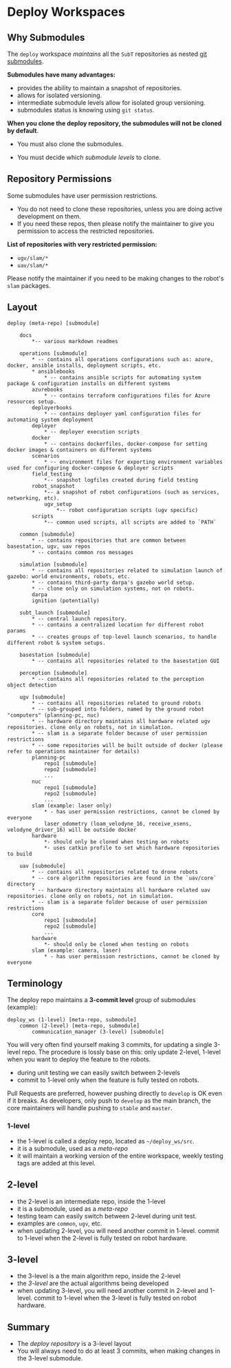 # Deploy Workspaces

## Why Submodules

The `deploy` workspace *maintains* all the `SubT` repositories as nested [git submodules](https://git-scm.com/book/en/v2/Git-Tools-Submodules).

**Submodules have many advantages:**

- provides the ability to maintain a snapshot of repositories.
- allows for isolated versioning.
- intermediate submodule levels allow for isolated group versioning.
- submodules status is knowing using `git status`.

**When you clone the deploy repository, the submodules will not be cloned by default**.

- You must also clone the submodules.

- You must decide which *submodule levels* to clone.

## Repository Permissions

Some submodules have user permission restrictions.

  - You do not need to clone these repositories, unless you are doing active development on them.
  - If you need these repos, then please notify the maintainer to give you permission to access the restricted repositories.

**List of repositories with very restricted permission:**

- `ugv/slam/*`
- `uav/slam/*`

Please notify the maintainer if you need to be making changes to the robot's `slam` packages.

## Layout

    deploy (meta-repo) [submodule]

        docs
            *-- various markdown readmes

        operations [submodule]
            * -- contains all operations configurations such as: azure, docker, ansible installs, deployment scripts, etc.
            * ansiblebooks
                * -- contains ansible scripts for automating system package & configuration installs on different systems
            azurebooks
                * -- contains terraform configurations files for Azure resources setup.
            deployerbooks
                * -- contains deployer yaml configuration files for automating system deployment
            deployer
                * -- deployer execution scripts
            docker
                * -- contains dockerfiles, docker-compose for setting docker images & containers on different systems
            scenarios
                * -- environment files for exporting environment variables used for configuring docker-compose & deployer scripts
            field_testing
                *-- snapshot logfiles created during field testing
            robot_snapshot
                *-- a snapshot of robot configurations (such as services, networking, etc).
                ugv_setup
                    *-- robot configuration scripts (ugv specific)
            scripts
                *-- common used scripts, all scripts are added to `PATH`

        common [submodule]
            * -- contains repositories that are common between basestation, ugv, uav repos
            * -- contains common ros messages

        simulation [submodule]
            * -- contains all repositories related to simulation launch of gazebo: world environments, robots, etc.
            * -- contains third-party darpa's gazebo world setup.
            * -- clone only on simulation systems, not on robots.
            darpa
            ignition (potentially)

        subt_launch [submodule]
            * -- central launch repository.
            * -- contains a centralized location for different robot params
            * -- creates groups of top-level launch scenarios, to handle different robot & system setups.

        basestation [submodule]
            * -- contains all repositories related to the basestation GUI

        perception [submodule]
            * -- contains all repositories related to the perception object detection

        ugv [submodule]
            * -- contains all repositories related to ground robots
            * -- sub-grouped into folders, named by the ground robot "computers" (planning-pc, nuc)
            * -- hardware directory maintains all hardware related ugv repositories. clone only on robots, not in simulation.
            * -- slam is a separate folder because of user permission restrictions
            * -- some repositories will be built outside of docker (please refer to operations maintainer for details)
            planning-pc
                repo1 [submodule]
                repo2 [submodule]
                ...
            nuc
                repo1 [submodule]
                repo2 [submodule]
                ...
            slam (example: laser only)
                * - has user permission restrictions, cannot be cloned by everyone
                laser_odometry (loam_velodyne_16, receive_xsens, velodyne_driver_16) will be outside docker
            hardware
                *- should only be cloned when testing on robots
                *- uses catkin profile to set which hardware repositories to build

        uav [submodule]
            * -- contains all repositories related to drone robots
            * -- core algorithm repositories are found in the `uav/core` directory
            * -- hardware directory maintains all hardware related uav repositories. clone only on robots, not in simulation.
            * -- slam is a separate folder because of user permission restrictions
            core
                repo1 [submodule]
                repo2 [submodule]
                ...
            hardware
                *- should only be cloned when testing on robots
            slam (example: camera, laser)
                * - has user permission restrictions, cannot be cloned by everyone

## Terminology

The deploy repo maintains a **3-commit level** group of submodules (example):

    deploy_ws (1-level) [meta-repo, submodule]
        common (2-level) [meta-repo, submodule]
            communication_manager (3-level) [submodule]

You will very often find yourself making 3 commits, for updating a single 3-level repo.
The procedure is lossly base on this: only update 2-level, 1-level when you want to deploy the feature to the robots.
  - during unit testing we can easily switch between 2-levels
  - commit to 1-level only when the feature is fully tested on robots.

Pull Requests are preferred, however pushing directly to `develop` is OK even if it breaks. As developers, only push to `develop` as the main branch, the core maintainers will handle pushing to `stable` and `master`.

### 1-level

  - the 1-level is called a deploy repo, located as `~/deploy_ws/src`.
  - it is a submodule, used as a *meta-repo*
  - it will maintain a working version of the entire workspace, weekly testing tags are added at this level.

## 2-level

  - the 2-level is an intermediate repo, inside the 1-level
  - it is a submodule, used as a *meta-repo*
  - testing team can easily switch between 2-level during unit test.
  - examples are `common`, `ugv`, etc.
  - when updating 2-level, you will need another commit in 1-level. commit to 1-level when the 2-level is fully tested on robot hardware.

## 3-level

  - the 3-level is a the main algorithm repo, inside the 2-level
  - the *3-level* are the actual algorithms being developed
  - when updating 3-level, you will need another commit in 2-level and 1-level. commit to 1-level when the 3-level is fully tested on robot hardware.

## Summary

- The *deploy repository* is a 3-level layout
- You will always need to do at least 3 commits, when making changes in the 3-level submodule.
